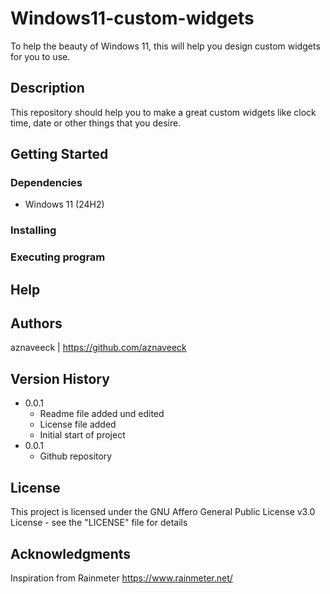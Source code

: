 # Windows11-custom-widgets

To help the beauty of Windows 11, this will help you design custom widgets for you to use.

## Description

This repository should help you to make a great custom widgets like clock time, date or other things that you desire.

## Getting Started

### Dependencies

* Windows 11 (24H2)

### Installing


### Executing program


## Help


## Authors

aznaveeck | https://github.com/aznaveeck

## Version History

* 0.0.1
    * Readme file added und edited
    * License file added
    * Initial start of project
* 0.0.1
    * Github repository

## License

This project is licensed under the GNU Affero General Public License v3.0 License - see the "LICENSE" file for details

## Acknowledgments

Inspiration from Rainmeter https://www.rainmeter.net/
